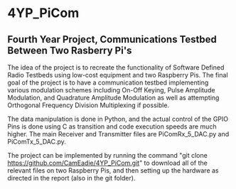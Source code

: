 # 4YP_PiCom

## Fourth Year Project, Communications Testbed Between Two Rasberry Pi's

The idea of the project is to recreate the functionality of Software Defined Radio Testbeds using low-cost equipment and two Raspberry Pis. The final goal of the project is to have a communication testbed implementing various modulation schemes including On-Off Keying, Pulse Amplitude Modulation, and Quadrature Amplitude Modulation as well as attempting Orthogonal Frequency Division Multiplexing if possible.

The data manipulation is done in Python, and the actual control of the GPIO Pins is done using C as transition and code execution speeds are much higher. The main Receiver and Transmitter files are PiComRx_5_DAC.py and PiComTx_5_DAC.py.

The project can be implemented by running the command "git clone https://github.com/CamEadie/4YP_PiCom.git" to download all of the relevant files on two Raspberry Pis, and then setting up the hardware as directed in the report (also in the git folder).
